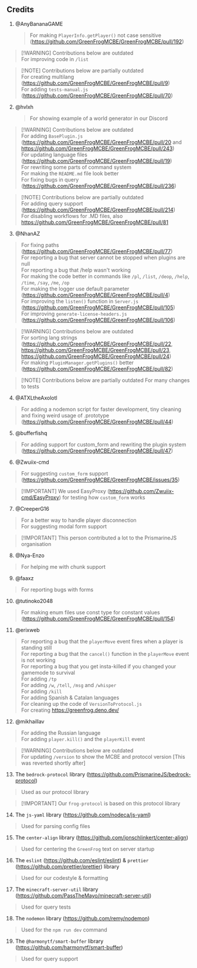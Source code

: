 ## Credits

1. @AnyBananaGAME
    > For making `PlayerInfo.getPlayer()` not case sensitive (https://github.com/GreenFrogMCBE/GreenFrogMCBE/pull/192)

> [!WARNING] Contributions below are outdated <br> For improving code in `/list` <br>

> [!NOTE] Contributions below are partially outdated <br> For creating multilang (https://github.com/GreenFrogMCBE/GreenFrogMCBE/pull/9) <br> For adding `tests-manual.js` (https://github.com/GreenFrogMCBE/GreenFrogMCBE/pull/70) <br>

2. @hvlxh
    > For showing example of a world generator in our Discord <br>

> [!WARNING] Contributions below are outdated <br> For adding `BasePlugin.js` (https://github.com/GreenFrogMCBE/GreenFrogMCBE/pull/20 and https://github.com/GreenFrogMCBE/GreenFrogMCBE/pull/243) <br> For updating language files
> (https://github.com/GreenFrogMCBE/GreenFrogMCBE/pull/19) <br> For rewriting some parts of command system <br> For making the `README.md` file look better <br> For fixing bugs in query (https://github.com/GreenFrogMCBE/GreenFrogMCBE/pull/236) <br>

> [!NOTE] Contributions below are partially outdated <br> For adding query support (https://github.com/GreenFrogMCBE/GreenFrogMCBE/pull/214) <br> For disabling workflows for .MD files, also https://github.com/GreenFrogMCBE/GreenFrogMCBE/pull/81 <br>

3. @NhanAZ

> For fixing paths (https://github.com/GreenFrogMCBE/GreenFrogMCBE/pull/77) <br> For reporting a bug that server cannot be stopped when plugins are null <br> For reporting a bug that /help wasn't working <br> For making the code better in commands
> like `/pl`, `/list`, `/deop`, `/help`, `/time`, `/say`, `/me`, `/op` <br> For making the logger use default parameter (https://github.com/GreenFrogMCBE/GreenFrogMCBE/pull/4) <br> For improving the `listen()` function in `Server.js`
> (https://github.com/GreenFrogMCBE/GreenFrogMCBE/pull/105) <br> For improving `generate-license-headers.js` (https://github.com/GreenFrogMCBE/GreenFrogMCBE/pull/106) <br>

> [!WARNING] Contributions below are outdated <br> For sorting lang strings (https://github.com/GreenFrogMCBE/GreenFrogMCBE/pull/22, https://github.com/GreenFrogMCBE/GreenFrogMCBE/pull/23, https://github.com/GreenFrogMCBE/GreenFrogMCBE/pull/24) <br>
> For making `PluginManager.getPlugins()` better (https://github.com/GreenFrogMCBE/GreenFrogMCBE/pull/82) <br>

> [!NOTE] Contributions below are partially outdated For many changes to tests <br>

4. @ATXLtheAxolotl

> For adding a nodemon script for faster development, tiny cleaning and fixing weird usage of .prototype (https://github.com/GreenFrogMCBE/GreenFrogMCBE/pull/44)

5. @bufferfishq

> For adding support for custom_form and rewriting the plugin system (https://github.com/GreenFrogMCBE/GreenFrogMCBE/pull/47) <br>

6. @Zwuiix-cmd

> For suggesting `custom_form` support (https://github.com/GreenFrogMCBE/GreenFrogMCBE/issues/35) <br>

> [!IMPORTANT] We used EasyProxy (https://github.com/Zwuiix-cmd/EasyProxy) for testing how `custom_form` works

7. @CreeperG16

> For a better way to handle player disconnection <br> For suggesting modal form support

> [!IMPORTANT] This person contributed a lot to the PrismarineJS organisation

8. @Nya-Enzo

> For helping me with chunk support

9. @faaxz

> For reporting bugs with forms

10. @tutinoko2048

> For making enum files use const type for constant values (https://github.com/GreenFrogMCBE/GreenFrogMCBE/pull/154)

11. @erixweb

> For reporting a bug that the `playerMove` event fires when a player is standing still <br> For reporting a bug that the `cancel()` function in the `playerMove` event is not working <br> For reporting a bug that you get insta-killed if you changed
> your gamemode to survival <br> For adding `/tp` <br> For adding `/w`, `/tell`, `/msg` and `/whisper` <br> For adding `/kill` <br> For adding Spanish & Catalan languages <br> For cleaning up the code of `VersionToProtocol.js` <br> For creating
> https://greenfrog.deno.dev/

12. @mikhaillav

> For adding the Russian language <br> For adding `player.kill()` and the `playerKill` event

> [!WARNING] Contributions below are outdated <br> For updating `/version` to show the MCBE and protocol version [This was reverted shortly after]

13. The `bedrock-protocol` library (https://github.com/PrismarineJS/bedrock-protocol)

> Used as our protocol library

> [!IMPORTANT] Our `frog-protocol` is based on this protocol library

14. The `js-yaml` library (https://github.com/nodeca/js-yaml)

> Used for parsing config files

15. The `center-align` library (https://github.com/jonschlinkert/center-align)

> Used for centering the `GreenFrog` text on server startup

16. The `eslint` (https://github.com/eslint/eslint) & `prettier` (https://github.com/prettier/prettier) library

> Used for our codestyle & formatting

17. The `minecraft-server-util` library (https://github.com/PassTheMayo/minecraft-server-util)

> Used for query tests

18. The `nodemon` library (https://github.com/remy/nodemon)

> Used for the `npm run dev` command

19. The `@harmonytf/smart-buffer` library (https://github.com/harmonytf/smart-buffer)

> Used for query support
